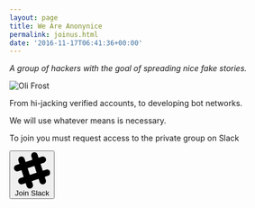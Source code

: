 ```yaml
---
layout: page
title: We Are Anonynice
permalink: joinus.html
date: '2016-11-17T06:41:36+00:00'
---
```


<style>
.full-width {
  background-color: #0c0c0c;
  color: white;

  }
  header {
    border-bottom: 3px solid #BE0712;
  }
  article {
      font-size: 1.3em;

  }


</style>

*A group of hackers with the goal of spreading nice fake stories.*

![Oli Frost](/img/nfn-1.jpg)



From hi-jacking verified accounts, to developing bot networks.

We will use whatever means is necessary.

To join you must request access to the private group on Slack

<div id="slack">
<a href="http://nicefakenews.slack.com">
<button class="button-clear">
<span class="button-icon inline-icon baseline">
<svg version="1.1" id="Capa_1" xmlns="http://www.w3.org/2000/svg" xmlns:xlink="http://www.w3.org/1999/xlink" x="0px" y="0px"
	 viewBox="0 0 512.002 512.002" style="enable-background:new 0 0 512.002 512.002;" xml:space="preserve">
<g>
	<g>
		<path d="M509.762,274.567c-7.776-23.968-33.504-37.056-57.472-29.28l-45.952,14.944c-10.176-31.36-21.024-64.704-31.2-96
			c27.936-9.088,45.952-14.944,45.952-14.944c23.968-7.776,37.056-33.504,29.28-57.472c-7.776-23.968-33.504-37.056-57.472-29.28
			l-45.952,14.944c-9.088-27.936-14.944-45.952-14.944-45.952c-7.744-23.936-33.472-37.056-57.44-29.28s-37.056,33.504-29.28,57.472
			l14.944,45.952l-96,31.2c-9.056-27.936-14.912-45.952-14.912-45.952c-7.808-23.968-33.536-37.088-57.472-29.28
			c-23.968,7.776-37.088,33.504-29.28,57.44l14.944,45.984l-47.424,15.424c-22.4,8.096-34.976,32.256-28.288,55.488
			c6.976,24.192,32.672,38.944,56.448,31.232c0.192-0.064,18.848-6.112,47.424-15.424l31.2,96l-47.424,15.424
			c-22.368,8.096-34.944,32.256-28.288,55.488c6.976,24.192,32.672,38.976,56.448,31.232c0.192-0.064,18.848-6.112,47.456-15.424
			l15.424,47.424c8.096,22.368,32.256,34.944,55.488,28.288c24.192-6.976,38.976-32.672,31.232-56.448
			c-0.064-0.192-6.112-18.816-15.392-47.424c31.36-10.176,64.704-21.024,96-31.2l15.424,47.424
			c8.096,22.368,32.256,34.944,55.488,28.288c24.192-6.976,38.976-32.672,31.232-56.448c-0.064-0.192-6.112-18.816-15.424-47.424
			c27.936-9.088,45.952-14.944,45.952-14.944C504.418,324.263,517.538,298.535,509.762,274.567z M223.618,319.623
			c-10.208-31.36-21.024-64.704-31.2-96c31.36-10.176,64.704-21.024,96-31.2l31.2,96L223.618,319.623z"/>
	</g>
</g>

</svg>


</span>
Join Slack
</button>
</a>
</div>
